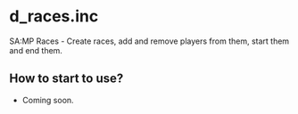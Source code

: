 # d_races.inc
SA:MP Races - Create races, add and remove players from them, start them and end them.

## How to start to use?

- Coming soon.
